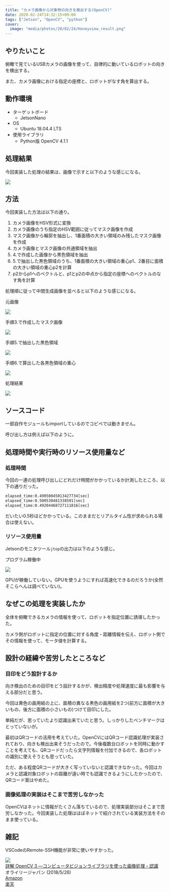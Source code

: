```yaml
---
title: "カメラ画像から対象物の向きを検出する(OpenCV)"
date: 2020-02-24T14:32:15+09:00
tags: ["Jetson", "OpenCV", "python"]
cover:
  image: "media/photos/20/02/24/Honeyview_result.png"
---
```


## やりたいこと

俯瞰で見ているUSBカメラの画像を使って、自律的に動いているロボットの向きを検出する。

また、カメラ画像における指定の座標と、ロボットがなす角を算出する。

## 動作環境
- ターゲットボード
    - JetsonNano
- OS
    - Ubuntu 18.04.4 LTS
- 使用ライブラリ
    - Python版 OpenCV 4.1.1

## 処理結果

今回実装した処理の結果は、画像で示すと以下のような感じになる。

![](/media/markdownx/17b70031-062f-445e-944c-65b66ffe7a8b.png)

## 方法

今回実装した方法は以下の通り。

1. カメラ画像をHSV形式に変換
2. カメラ画像のうち指定のHSV範囲に従ってマスク画像を作成
3. マスク画像から輪郭を抽出し、1番面積の大きい領域のみ残したマスク画像を作成
4. カメラ画像とマスク画像の共通領域を抽出
5. 4.で作成した画像から黒色領域を抽出
6. 5.で抽出した黒色領域のうち、1番面積の大きい領域の重心p1、2番目に面積の大きい領域の重心p2を計算
7. p2からp1へのベクトルと、p1とp2の中点から指定の座標へのベクトルのなす角を計算

処理順に従って中間生成画像を並べると以下のような感じになる。

元画像

![](/media/markdownx/92a2bc79-73f1-4d9f-a631-e60685c58ed9.png)

手順3.で作成したマスク画像

![](/media/markdownx/1c5182be-dabf-4956-ba0b-3d8fee6d9f12.png)

手順5.で抽出した黒色領域

![](/media/markdownx/d554e9d4-d1cd-4f3f-8219-b03a1a48370a.png)

手順6.で算出した各黒色領域の重心

![](/media/markdownx/1901afbe-9229-4245-baa4-e9cc16be5b04.png)

処理結果

![](/media/markdownx/17b70031-062f-445e-944c-65b66ffe7a8b.png)

## ソースコード
<script src="https://gist.github.com/kouya17/4fb6cbb685f46319a75e732c90d5136b.js"></script>
一部自作モジュールもimportしているのでコピペでは動きません。

呼び出し方は例えば以下のように。
<script src="https://gist.github.com/kouya17/0808d9142d3fe79016bf8d35699ce1d0.js"></script>

## 処理時間や実行時のリソース使用量など

### 処理時間

今回の一連の処理呼び出しにどれだけ時間がかかっているか計測したところ、以下の通りだった。
```bash
elapsed_time:0.49050045013427734[sec]
elapsed_time:0.500530481338501[sec]
elapsed_time:0.49204468727111816[sec]
```

だいたい0.5秒ほどかかっている。このままだとリアルタイム性が求められる場合は使えない。

### リソース使用量

Jetsonのモニタツール`jtop`の出力は以下のような感じ。

プログラム稼働中

![](/media/markdownx/e8a651ba-219b-465a-8cdb-85a7fb0f71c5.PNG)

GPUが稼働していない。GPUを使うようにすれば高速化できるのだろうか(全然そこらへんは調べていない)。

## なぜこの処理を実装したか

全体を俯瞰できるカメラの情報を使って、ロボットを指定位置に誘導したかった。

カメラ側がロボットに指定の位置に対する角度・距離情報を伝え、ロボット側でその情報を使って、モータ値を計算する。

## 設計の経緯や苦労したところなど

### 目印をどう設計するか

向き検出のための目印をどう設計するかが、検出精度や処理速度に最も影響を与える部分だと思う。

今回は黄色の画用紙の上に、面積の異なる黒色の画用紙を2つ(前方に面積が大きいもの、後方に面積の小さいもの)つけて目印にした。

単純だが、思っていたより認識出来ていたと思う。しっかりしたベンチマークはとっていないが。

最初はQRコードの活用を考えていた。OpenCVにはQRコード認識処理が実装されており、向きも検出出来そうだったので。今後複数台ロボットを同時に動かすことを考えても、QRコードだったら文字列情報を付加できるので、各ロボットの識別に使えそうとも思っていた。

ただ、ある程度QRコードが大きく写っていないと認識できなかった。今回はカメラと認識対象ロボットの距離が遠い時でも認識できるようにしたかったので、QRコード案はやめた。

### 画像処理の実装はそこまで苦労しなかった

OpenCVはネットに情報がたくさん落ちているので、処理実装部分はそこまで苦労しなかった。今回実装した処理はほぼネットで紹介されている実装方法をそのまま使っている。

## 雑記

VSCodeのRemote-SSH機能が非常に使いやすかった。

<div class="kattene">
    <div class="kattene__imgpart"><a target="_blank" rel="noopener" href="https://www.amazon.co.jp/gp/product/4873118379/ref=as_li_tl?ie=UTF8&camp=247&creative=1211&creativeASIN=4873118379&linkCode=as2&tag=kouya17-22&linkId=87ec69a21b162b1a3aa8a3e2efcc68ba"><img src="https://ws-fe.amazon-adsystem.com/widgets/q?_encoding=UTF8&MarketPlace=JP&ASIN=4873118379&ServiceVersion=20070822&ID=AsinImage&WS=1&Format=_SL160_&tag=kouya17-22"></a></div>
    <div class="kattene__infopart">
      <div class="kattene__title"><a target="_blank" rel="noopener" href="https://www.amazon.co.jp/gp/product/4873118379/ref=as_li_tl?ie=UTF8&camp=247&creative=1211&creativeASIN=4873118379&linkCode=as2&tag=kouya17-22&linkId=87ec69a21b162b1a3aa8a3e2efcc68ba">詳解 OpenCV 3 ―コンピュータビジョンライブラリを使った画像処理・認識</a></div>
      <div class="kattene__description">オライリージャパン (2018/5/26)</div>
      <div class="kattene__btns __two">
        <div><a class="kattene__btn __orange" target="_blank" rel="noopener" href="https://www.amazon.co.jp/gp/product/4873118379/ref=as_li_tl?ie=UTF8&camp=247&creative=1211&creativeASIN=4873118379&linkCode=as2&tag=kouya17-22&linkId=87ec69a21b162b1a3aa8a3e2efcc68ba">Amazon</a></div>
        <div><a class="kattene__btn __red" target="_blank" rel="noopener" href="https://hb.afl.rakuten.co.jp/ichiba/1585b2d3.e3af76f2.1585b2d4.494d3f80/?pc=https%3A%2F%2Fitem.rakuten.co.jp%2Fbook%2F15458192%2F&link_type=hybrid_url&ut=eyJwYWdlIjoiaXRlbSIsInR5cGUiOiJoeWJyaWRfdXJsIiwic2l6ZSI6IjI0MHgyNDAiLCJuYW0iOjEsIm5hbXAiOiJyaWdodCIsImNvbSI6MSwiY29tcCI6ImxlZnQiLCJwcmljZSI6MSwiYm9yIjoxLCJjb2wiOjAsImJidG4iOjEsInByb2QiOjB9">楽天</a></div>
      </div>
    </div>
</div>

